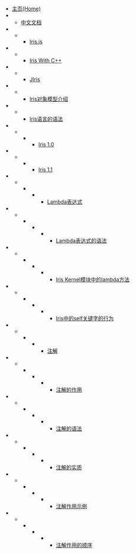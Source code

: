 - [主页(Home)](/README)
- - [中文文档](/zh-cn/index)
- - - [Iris.js](/zh-cn/iris-js/index)
- - - [Iris With C++](/zh-cn/iris-cpp)
- - - [JIris](/zh-cn/jiris)
- - - [Iris对象模型介绍](/zh-cn/oop-patern/oop-patern)
- - - [Iris语言的语法](/zh-cn/syntex/syntex-index)
- - - - [Iris 1.0](/zh-cn/syntex/1-0/index)
- - - - [Iris 1.1](/zh-cn/syntex/1-1/lambda-annotation)
- - - - - [Lambda表达式](/zh-cn/syntex/1-1/lambda-annotation#s1)
- - - - - - [Lambda表达式的语法](/zh-cn/syntex/1-1/lambda-annotation#s1-1)
- - - - - - [Iris Kernel模块中的lambda方法](/zh-cn/syntex/1-1/lambda-annotation#s1-2)
- - - - - - [Iris中的self关键字的行为](/zh-cn/syntex/1-1/lambda-annotation#s1-3)
- - - - - [注解](/zh-cn/syntex/1-1/lambda-annotation#s2)
- - - - - - [注解的作用](/zh-cn/syntex/1-1/lambda-annotation#s2-1)
- - - - - - [注解的语法](/zh-cn/syntex/1-1/lambda-annotation#s2-2)
- - - - - - [注解的实质](/zh-cn/syntex/1-1/lambda-annotation#s2-3)
- - - - - - [注解作用示例](/zh-cn/syntex/1-1/lambda-annotation#s2-4)
- - - - - - [注解作用的顺序](/zh-cn/syntex/1-1/lambda-annotation#s2-5)